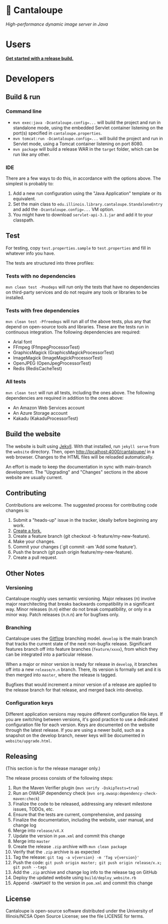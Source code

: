 # 🍈 Cantaloupe

*High-performance dynamic image server in Java*

# Users

**[Get started with a release build.](https://medusa-project.github.io/cantaloupe/get-started.html)**

# Developers

## Build & run

### Command line

* `mvn exec:java -Dcantaloupe.config=...` will build the project and run in
  standalone mode, using the embedded Servlet container listening on the
  port(s) specified in `cantaloupe.properties`.
* `mvn tomcat:run -Dcantaloupe.config=...` will build the project and run in
  Servlet mode, using a Tomcat container listening on port 8080.
* `mvn package` will build a release WAR in the `target` folder, which
  can be run like any other.

### IDE

There are a few ways to do this, in accordance with the options above. The
simplest is probably to:

1. Add a new run configuration using the "Java Application" template or its
   equivalent.
2. Set the main class to `edu.illinois.library.cantaloupe.StandaloneEntry` and
   add the `-Dcantaloupe.config=...` VM option.
3. You might have to download `servlet-api-3.1.jar` and add it to your
   classpath.

## Test

For testing, copy `test.properties.sample` to `test.properties` and fill in
whatever info you have.

The tests are structured into three profiles:

### Tests with no dependencies

`mvn clean test -Pnodeps` will run only the tests that have no dependencies
on third-party services and do not require any tools or libraries to be
installed.

### Tests with free dependencies

`mvn clean test -Pfreedeps` will run all of the above tests, plus any that
depend on open-source tools and libraries. These are the tests run in
continuous integration. The following dependencies are required:

* Arial font
* FFmpeg (FfmpegProcessorTest)
* GraphicsMagick (GraphicsMagickProcessorTest)
* ImageMagick (ImageMagickProcessorTest)
* OpenJPEG (OpenJpegProcessorTest)
* Redis (RedisCacheTest)

### All tests

`mvn clean test` will run all tests, including the ones above. The following
dependencies are required in addition to the ones above:

* An Amazon Web Services account
* An Azure Storage account
* Kakadu (KakaduProcessorTest)

## Build the website

The website is built using [Jekyll](http://jekyllrb.com/). With that installed,
run `jekyll serve` from the `website` directory. Then, open
[http://localhost:4000/cantaloupe/](http://localhost:4000/cantaloupe/) in a
web browser. Changes to the HTML files will be reloaded automatically.

An effort is made to keep the documentation in sync with main-branch
development. The "Upgrading" and "Changes" sections in the above website are
usually current.

## Contributing

Contributions are welcome. The suggested process for contributing code changes
is:

1. Submit a "heads-up" issue in the tracker, ideally before beginning any
   work.
2. [Create a fork.](https://github.com/medusa-project/cantaloupe/fork)
3. Create a feature branch (git checkout -b feature/my-new-feature).
4. Make your changes.
5. Commit your changes (`git commit -am 'Add some feature').
6. Push the branch (git push origin feature/my-new-feature).
7. Create a pull request.

## Other Notes

### Versioning

Cantaloupe roughly uses semantic versioning. Major releases (n) involve major
rearchitecting that breaks backwards compatibility in a significant way. Minor
releases (n.n) either do not break compatibility, or only in a minor way.
Patch releases (n.n.n) are for bugfixes only.

### Branching

Cantaloupe uses the
[Gitflow](https://www.atlassian.com/git/tutorials/comparing-workflows#gitflow-workflow)
branching model. `develop` is the main branch that tracks the current state of
the next non-bugfix release. Significant features branch off into
feature branches (`feature/xxxx`), from which they can be integrated into a
particular release.

When a major or minor version is ready for release in `develop`, it branches
off into a new `release/n.n` branch. There, its version is formally set and it
is then merged into `master`, where the release is tagged.

Bugfixes that would increment a minor version of a release are applied to the
release branch for that release, and merged back into develop.

### Configuration keys

Different application versions may require different configuration file keys.
If you are switching between versions, it's good practice to use a dedicated
configuration file for each version. Keys are documented on the website
through the latest release. If you are using a newer build, such as a
snapshot on the develop branch, newer keys will be documented in
`website/upgrade.html`.

## Releasing

(This section is for the release manager only.)

The release process consists of the following steps:

1. Run the Maven Verifier plugin (`mvn verify -DskipTests=true`)
2. Run an OWASP dependency check (`mvn org.owasp:dependency-check-maven:check`)
3. Finalize the code to be released, addressing any relevant milestone issues,
   TODOs, etc.
4. Ensure that the tests are current, comprehensive, and passing
5. Finalize the documentation, including the website, user manual, and change
   log
6. Merge into `release/vX.X`
7. Update the version in `pom.xml` and commit this change
8. Merge into `master`
9. Create the release `.zip` archive with `mvn clean package`
10. Verify that the `.zip` archive is as expected
11. Tag the release: `git tag -a v{version} -m 'Tag v{version}'`
12. Push the code: `git push origin master; git push origin release/x.x;
    git push --tags`
13. Add the `.zip` archive and change log info to the release tag on GitHub
14. Deploy the updated website using `build/deploy_website.rb`
15. Append `-SNAPSHOT` to the version in `pom.xml` and commit this change

## License

Cantaloupe is open-source software distributed under the University of
Illinois/NCSA Open Source License; see the file LICENSE for terms.
